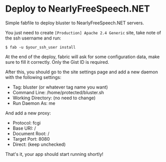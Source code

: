 Deploy to NearlyFreeSpeech.NET
==============================

Simple fabfile to deploy bluster to NearlyFreeSpeech.NET servers.

You just need to create ``[Production] Apache 2.4 Generic`` site, take note of the ssh username and run:

    $ fab -u $your_ssh_user install

At the end of the deploy, fabric will ask for some configuration data, make sure to fill it correctly. Only the Gist ID is required.

After this, you should go to the site settings page and add a new daemon with the following settings:

- Tag: bluster (or whatever tag name you want)
- Command Line: /home/protected/bluster.sh
- Working Directory: (no need to change)
- Run Daemon As: me

And add a new proxy:

- Protocol: fcgi
- Base URI: /
- Document Root: /
- Target Port: 8080
- Direct: (keep unchecked)

That's it, your app should start running shortly!
